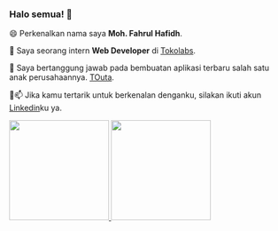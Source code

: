 ### Halo semua! 👋

😄 Perkenalkan nama saya **Moh. Fahrul Hafidh**.

🔭 Saya seorang intern **Web Developer** di [Tokolabs](https://www.tokolabs.com/).

👯 Saya bertanggung jawab pada bembuatan aplikasi terbaru salah satu anak perusahaannya. [TOuta](https://touta.co.id).

🤔📫 Jika kamu tertarik untuk berkenalan denganku, silakan ikuti akun [Linkedin](https://www.linkedin.com/in/moh-fahrul-hafidh-2192751b2/)ku ya.

<p align="left">
<a href="https://github.com/h4rfu1">
  <img height="180em" src="https://github-readme-stats-eight-theta.vercel.app/api?username=h4rfu1&show_icons=true&theme=algolia&include_all_commits=true&count_private=true"/>
  <img height="180em" src="https://github-readme-stats-eight-theta.vercel.app/api/top-langs/?username=h4rfu1&layout=compact&langs_count=8&theme=algolia"/>
</a>
</p>
